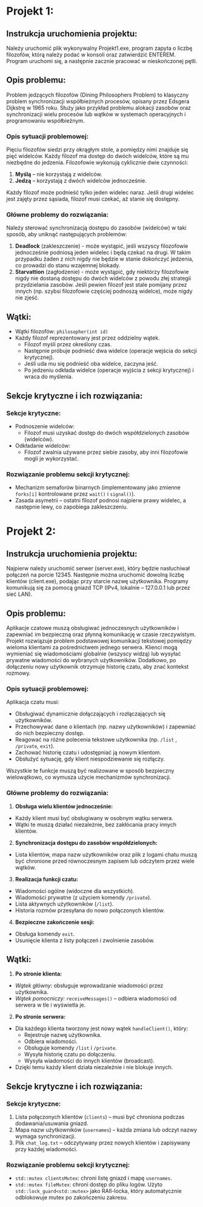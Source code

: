 # Projekt 1:
## Instrukcja uruchomienia projektu:
Należy uruchomić plik wykonywalny Projekt1.exe, program zapyta o liczbę filozofów, którą należy podać w konsoli oraz zatwierdzić ENTEREM. Program uruchomi się, a następnie zacznie pracować w nieskończonej pętli.
## Opis problemu:
Problem jedzących filozofów (Dining Philosophers Problem) to klasyczny problem synchronizacji współbieżnych procesów, opisany przez Edsgera Dijkstrę w 1965 roku. Służy jako przykład problemu alokacji zasobów oraz synchronizacji wielu procesów lub wątków w systemach operacyjnych i programowaniu współbieżnym.
### Opis sytuacji problemowej:
Pięciu filozofów siedzi przy okrągłym stole, a pomiędzy nimi znajduje się pięć widelców. Każdy filozof ma dostęp do dwóch widelców, które są mu niezbędne do jedzenia. Filozofowie wykonują cyklicznie dwie czynności:
1. **Myślą** – nie korzystają z widelców.
2. **Jedzą** – korzystają z dwóch widelców jednocześnie.

Każdy filozof może podnieść tylko jeden widelec naraz. Jeśli drugi widelec jest zajęty przez sąsiada, filozof musi czekać, aż stanie się dostępny.
### Główne problemy do rozwiązania:
Należy sterować synchronizacją dostępu do zasobów (widelców) w taki sposób, aby uniknąć następujących problemów:
1. **Deadlock** (zakleszczenie) - może wystąpić, jeśli wszyscy filozofowie jednocześnie podniosą jeden widelec i będą czekać na drugi. W takim przypadku żaden z nich nigdy nie będzie w stanie dokończyć jedzenia, co prowadzi do stanu wzajemnej blokady.
2. **Starvattion** (zagłodzenie) - może wystąpić, gdy niektórzy filozofowie nigdy nie dostaną dostępu do dwóch widelców z powodu złej strategii przydzielania zasobów. Jeśli pewien filozof jest stale pomijany przez innych (np. szybsi filozofowie częściej podnoszą widelce), może nigdy nie zjeść.
## Wątki:
- Wątki filozofów: `philosopher(int id)`
- Każdy filozof reprezentowany jest przez oddzielny wątek.
  - Filozof myśli przez określony czas.
  - Następnie próbuje podnieść dwa widelce (operacje wejścia do sekcji krytycznej).
  - Jeśli uda mu się podnieść oba widelce, zaczyna jeść.
  - Po jedzeniu odkłada widelce (operacje wyjścia z sekcji krytycznej) i wraca do myślenia.
## Sekcje krytyczne i ich rozwiązania:
### Sekcje krytyczne:
- Podnoszenie widelców:
  - Filozof musi uzyskać dostęp do dwóch współdzielonych zasobów (widelców).
- Odkładanie widelców:
  - Filozof zwalnia używane przez siebie zasoby, aby inni filozofowie mogli je wykorzystać.
### Rozwiązanie problemu sekcji krytycznej:
- Mechanizm semaforów binarnych (implementowany jako zmienne ` forks[i] ` kontrolowane przez ` wait() ` i ` signal() `).
- Zasada asymetrii – ostatni filozof podnosi najpierw prawy widelec, a następnie lewy, co zapobiega zakleszczeniu.

# Projekt 2:
## Instrukcja uruchomienia projektu:
Najpierw należy uruchomić serwer (server.exe), który będzie nasłuchiwał połączeń na porcie 12345. Następnie można uruchomić dowolną liczbę klientów (client.exe), podając przy starcie nazwę użytkownika. Programy komunikują się za pomocą gniazd TCP (IPv4, lokalnie – 127.0.0.1 lub przez sieć LAN).
## Opis problemu:
Aplikacje czatowe muszą obsługiwać jednoczesnych użytkowników i zapewniać im bezpieczną oraz płynną komunikację w czasie rzeczywistym. Projekt rozwiązuje problem podstawowej komunikacji tekstowej pomiędzy wieloma klientami za pośrednictwem jednego serwera.
Klienci mogą wymieniać się wiadomościami globalnie (wszyscy widzą) lub wysyłać prywatne wiadomości do wybranych użytkowników. Dodatkowo, po dołączeniu nowy użytkownik otrzymuje historię czatu, aby znać kontekst rozmowy.
### Opis sytuacji problemowej:
Aplikacja czatu musi:
- Obsługiwać dynamicznie dołączających i rozłączających się użytkowników.
- Przechowywać dane o klientach (np. nazwy użytkowników) i zapewniać do nich bezpieczny dostęp.
- Reagować na różne polecenia tekstowe użytkownika (np. `/list` , `/private`, ` exit `).
- Zachować historię czatu i udostępniać ją nowym klientom.
- Obsłużyć sytuację, gdy klient niespodziewanie się rozłączy. 

Wszystkie te funkcje muszą być realizowane w sposób bezpieczny wielowątkowo, co wymusza użycie mechanizmów synchronizacji.
### Główne problemy do rozwiązania:
1. **Obsługa wielu klientów jednocześnie:**
- Każdy klient musi być obsługiwany w osobnym wątku serwera.
- Wątki te muszą działać niezależnie, bez zakłócania pracy innych klientów.
2. **Synchronizacja dostępu do zasobów współdzielonych:**
- Lista klientów, mapa nazw użytkowników oraz plik z logami chatu muszą być chronione przed równoczesnym zapisem lub odczytem przez wiele wątków.
3. **Realizacja funkcji czatu:**
- Wiadomości ogólne (widoczne dla wszystkich).
- Wiadomości prywatne (z użyciem komendy `/private`).
- Lista aktywnych użytkowników (`/list`).
- Historia rozmów przesyłana do nowo połączonych klientów.
4. **Bezpieczne zakończenie sesji:**
- Obsługa komendy `exit`.
- Usunięcie klienta z listy połączeń i zwolnienie zasobów.
## Wątki:
1. **Po stronie klienta:**
- *Wątek główny:* obsługuje wprowadzanie wiadomości przez użytkownika.
- *Wątek pomocniczy:* `receiveMessages()` – odbiera wiadomości od serwera w tle i wyświetla je.
2. **Po stronie serwera:**
- Dla każdego klienta tworzony jest nowy wątek `handleClient()`, który:
  - Rejestruje nazwę użytkownika.
  - Odbiera wiadomości.
  - Obsługuje komendy `/list` i `/private`.
  - Wysyła historię czatu po dołączeniu.
  - Wysyła wiadomości do innych klientów (broadcast).
- Dzięki temu każdy klient działa niezależnie i nie blokuje innych.
## Sekcje krytyczne i ich rozwiązania:
### Sekcje krytyczne:
1. Lista połączonych klientów (`clients`) – musi być chroniona podczas dodawania/usuwania gniazd.
2. Mapa nazw użytkowników (`usernames`) – każda zmiana lub odczyt nazwy wymaga synchronizacji.
3. Plik `chat_log.txt` – odczytywany przez nowych klientów i zapisywany przy każdej wiadomości.
### Rozwiązanie problemu sekcji krytycznej:
- `std::mutex clientsMutex`: chroni listę gniazd i mapę `usernames`.
- `std::mutex fileMutex`: chroni dostęp do pliku logów.
Użyto `std::lock_guard<std::mutex>` jako RAII-locka, który automatycznie odblokowuje mutex po zakończeniu zakresu.

  




